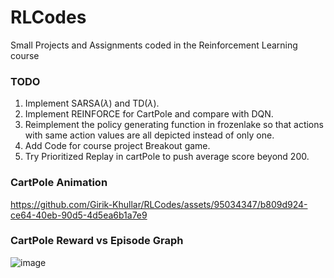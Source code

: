 # RLCodes
Small Projects and Assignments coded in the Reinforcement Learning course

### TODO
1. Implement SARSA($\lambda$) and TD($\lambda$).
2. Implement REINFORCE for CartPole and compare with DQN.
3. Reimplement the policy generating function in frozenlake so that actions with same action values are all depicted instead of only one.
4. Add Code for course project Breakout game.
5. Try Prioritized Replay in cartPole to push average score beyond 200.

### CartPole Animation
https://github.com/Girik-Khullar/RLCodes/assets/95034347/b809d924-ce64-40eb-90d5-4d5ea6b1a7e9

### CartPole Reward vs Episode Graph
![image](https://github.com/Girik-Khullar/RLCodes/assets/95034347/3754d11c-f706-42e5-90ed-6fb7a501738c)
